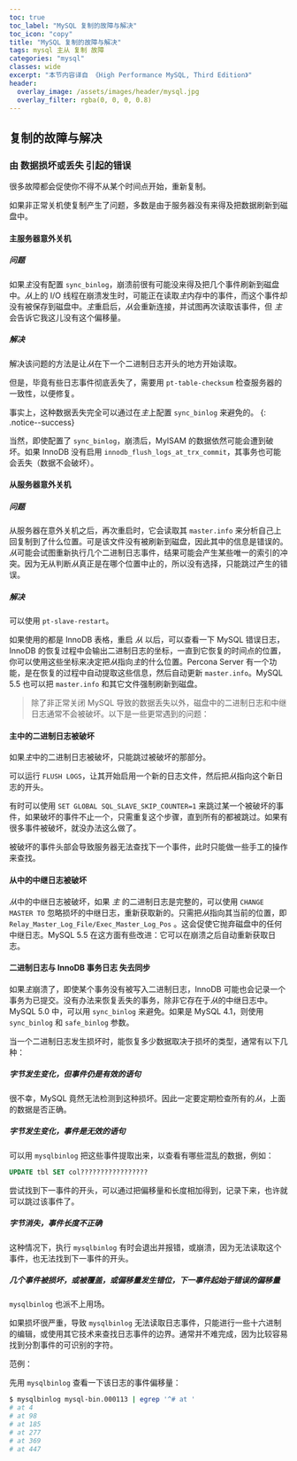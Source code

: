 ```yaml
---
toc: true
toc_label: "MySQL 复制的故障与解决"
toc_icon: "copy"
title: "MySQL 复制的故障与解决"
tags: mysql 主从 复制 故障
categories: "mysql"
classes: wide
excerpt: "本节内容译自 《High Performance MySQL, Third Edition》"
header:
  overlay_image: /assets/images/header/mysql.jpg
  overlay_filter: rgba(0, 0, 0, 0.8)
---
```






## 复制的故障与解决





### 由 数据损坏或丢失 引起的错误

很多故障都会促使你不得不从某个时间点开始，重新复制。

如果非正常关机使复制产生了问题，多数是由于服务器没有来得及把数据刷新到磁盘中。



#### 主服务器意外关机


##### 问题

如果*主*没有配置 `sync_binlog`，崩溃前很有可能没来得及把几个事件刷新到磁盘中。*从*上的 I/O 线程在崩溃发生时，可能正在读取*主*内存中的事件，而这个事件却没有被保存到磁盘中。*主*重启后，*从*会重新连接，并试图再次读取该事件，但 *主* 会告诉它我这儿没有这个偏移量。

##### 解决

解决该问题的方法是让*从*在下一个二进制日志开头的地方开始读取。

但是，毕竟有些日志事件彻底丢失了，需要用 `pt-table-checksum` 检查服务器的一致性，以便修复。

事实上，这种数据丢失完全可以通过在*主*上配置 `sync_binlog` 来避免的。
{: .notice--success}

当然，即使配置了 `sync_binlog`，崩溃后，MyISAM 的数据依然可能会遭到破坏。如果 InnoDB 没有启用 `innodb_flush_logs_at_trx_commit`，其事务也可能会丢失（数据不会破坏）。



#### 从服务器意外关机


##### 问题

从服务器在意外关机之后，再次重启时，它会读取其 `master.info` 来分析自己上回复制到了什么位置。可是该文件没有被刷新到磁盘，因此其中的信息是错误的。*从*可能会试图重新执行几个二进制日志事件，结果可能会产生某些唯一的索引的冲突。因为无从判断*从*真正是在哪个位置中止的，所以没有选择，只能跳过产生的错误。

##### 解决

可以使用 `pt-slave-restart`。

如果使用的都是 InnoDB 表格，重启 *从* 以后，可以查看一下 MySQL 错误日志，InnoDB 的恢复过程中会输出二进制日志的坐标，一直到它恢复的时间点的位置，你可以使用这些坐标来决定把*从*指向*主*的什么位置。Percona Server 有一个功能，是在恢复的过程中自动提取这些信息，然后自动更新 `master.info`。MySQL 5.5 也可以把 `master.info` 和其它文件强制刷新到磁盘。


>除了非正常关闭 MySQL 导致的数据丢失以外，磁盘中的二进制日志和中继日志通常不会被破坏。以下是一些更常遇到的问题：



#### 主中的二进制日志被破坏

如果*主*中的二进制日志被破坏，只能跳过被破坏的那部分。

可以运行 `FLUSH LOGS`，让其开始启用一个新的日志文件，然后把*从*指向这个新日志的开头。

有时可以使用 `SET GLOBAL SQL_SLAVE_SKIP_COUNTER=1` 来跳过某一个被破坏的事件，如果破坏的事件不止一个，只需重复这个步骤，直到所有的都被跳过。如果有很多事件被破坏，就没办法这么做了。

被破坏的事件头部会导致服务器无法查找下一个事件，此时只能做一些手工的操作来查找。



#### 从中的中继日志被破坏

*从*中的中继日志被破坏，如果 *主* 的二进制日志是完整的，可以使用 `CHANGE MASTER TO` 忽略损坏的中继日志，重新获取新的。只需把*从*指向其当前的位置，即 `Relay_Master_Log_File/Exec_Master_Log_Pos` 。这会促使它抛弃磁盘中的任何中继日志。MySQL 5.5 在这方面有些改进：它可以在崩溃之后自动重新获取日志。



#### 二进制日志与 InnoDB 事务日志 失去同步

如果*主*崩溃了，即使某个事务没有被写入二进制日志，InnoDB 可能也会记录一个事务为已提交。没有办法来恢复丢失的事务，除非它存在于*从*的中继日志中。MySQL 5.0 中，可以用 `sync_binlog` 来避免。如果是 MySQL 4.1，则使用 `sync_binlog` 和 `safe_binlog` 参数。

当一个二进制日志发生损坏时，能恢复多少数据取决于损坏的类型，通常有以下几种：


##### 字节发生变化，但事件仍是有效的语句

很不幸，MySQL 竟然无法检测到这种损坏。因此一定要定期检查所有的*从*，上面的数据是否正确。


##### 字节发生变化，事件是无效的语句

可以用 `mysqlbinlog` 把这些事件提取出来，以查看有哪些混乱的数据，例如：

```sql
UPDATE tbl SET col?????????????????
```

尝试找到下一事件的开头，可以通过把偏移量和长度相加得到，记录下来，也许就可以跳过该事件了。


##### 字节消失，事件长度不正确

这种情况下，执行 `mysqlbinlog` 有时会退出并报错，或崩溃，因为无法读取这个事件，也无法找到下一事件的开头。


##### 几个事件被损坏，或被覆盖，或偏移量发生错位，下一事件起始于错误的偏移量

`mysqlbinlog` 也派不上用场。

如果损坏很严重，导致 `mysqlbinlog` 无法读取日志事件，只能进行一些十六进制的编辑，或使用其它技术来查找日志事件的边界。通常并不难完成，因为比较容易找到分割事件的可识别的字符。

范例：

先用 `mysqlbinlog` 查看一下该日志的事件偏移量：

```bash
$ mysqlbinlog mysql-bin.000113 | egrep '^# at '
# at 4
# at 98
# at 185
# at 277
# at 369
# at 447
```
